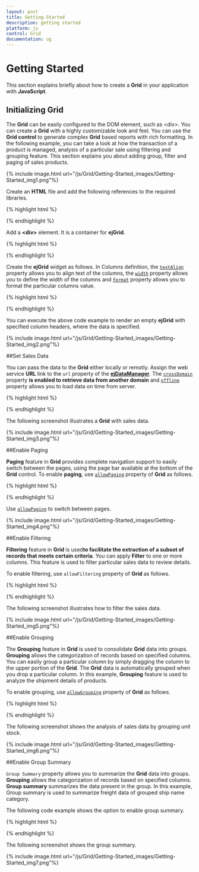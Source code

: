 ```yaml
---
layout: post
title: Getting-Started
description: getting started
platform: js
control: Grid
documentation: ug
---
```


# Getting Started

This section explains briefly about how to create a **Grid** in your application with **JavaScript**.

## Initializing Grid

The **Grid** can be easily configured to the DOM element, such as &lt;div&gt;. You can create a **Grid** with a highly customizable look and feel. You can use the **Grid control** to generate complex **Grid** based reports with rich formatting. In the following example, you can take a look at how the transaction of a product is managed, analysis of a particular sale using filtering and grouping feature. This section explains you about adding group, filter and paging of sales products.

{% include image.html url="/js/Grid/Getting-Started_images/Getting-Started_img1.png"%}


   Create an **HTML** file and add the following references to the required libraries.

{% highlight html %}


<!DOCTYPE html>
<html xmlns="http://www.w3.org/1999/xhtml">

<head>
    <meta name="viewport" content="width=device-width, initial-scale=1.0" />
    <meta charset="utf-8" />
    <link href="http://cdn.syncfusion.com/{{site.releaseversion}}/js/web/flat-azure/ej.web.all.min.css" rel="stylesheet" />
    <script src="http://cdn.syncfusion.com/js/assets/external/jquery-1.10.2.min.js"></script>
    <script src="http://cdn.syncfusion.com/js/assets/external/jquery.easing.1.3.min.js"></script>
    <script src="http://cdn.syncfusion.com/js/assets/external/jquery.globalize.min.js"></script>
    <script src="http://cdn.syncfusion.com/js/assets/external/jsrender.min.js"></script>
    <script src="http://cdn.syncfusion.com/{{site.releaseversion}}/js/web/ej.web.all.min.js" type="text/javascript"></script>
</head>

<body>
</body>

</html>


{% endhighlight %}



 Add a **&lt;div&gt;** element. It is a container for **ejGrid**.

{% highlight html %}


<body>
    <div id="Grid"></div>   
</body>


{% endhighlight %}



 Create the **ejGrid** widget as follows. In Columns definition, the [`textAlign`](/js/api/ejgrid#members:columns-textalign "textAlign") property allows you to align text of the columns, the [`width`](/js/api/ejgrid#members:columns-width "width") property allows you to define the width of the columns and [`format`](/js/api/ejgrid#members:columns-format "format") property allows you to format the particular columns value.

{% highlight html %}


<head>
  <script type="text/javascript">
    $(function () {
        $("#Grid").ejGrid({            
            columns: [
                { field: "OrderID", headerText: "Order ID", width: 75, textAlign: ej.TextAlign.Right },
                { field: "CustomerID", headerText: "Customer ID", width: 80 },
                { field: "ShipName", headerText: "Ship Name", width: 100 },
                { field: "ShipCity", headerText: "Ship City", width: 100 },
                { field: "Freight", width: 80, format: "{0:C3}", textAlign: ej.TextAlign.Right }
            ]
        });
    });
  </script>
</head>



{% endhighlight %}



 You can execute the above code example to render an empty **ejGrid** with specified column headers, where the data is specified.

{% include image.html url="/js/Grid/Getting-Started_images/Getting-Started_img2.png"%}

##Set Sales Data

You can pass the data to the **Grid**  either  locally or remotly. Assign the web service **URL** link to the `url` property of the [**ejDataManager**](/js/datamanager/overview "ejDataManager"). The [`crossDomain`](/js/datamanager/data-binding#cross-domain--jsonp "crossDomain") property **is enabled to retrieve data from another domain** and [`offline`](/js/datamanager/data-binding#offline-mode "offline") property allows you to load data on time from server.

{% highlight html %}

<head>
  <script type="text/javascript">
    $(function () {
        window.dataManager = ej.DataManager({
        url: "http://mvc.syncfusion.com/UGService/api/Orders",
        crossDomain: true,
        offline:true
    });
    
    $("#Grid").ejGrid({
      dataSource: window.dataManager,
        columns: [
                { field: "OrderID", headerText: "Order ID", width: 75, textAlign: ej.TextAlign.Right },
                { field: "CustomerID", headerText: "Customer ID", width: 80 },
                { field: "ShipName", headerText: "Ship Name", width: 100 },
                { field: "ShipCity", headerText: "Ship City", width: 100 },
                { field: "Freight", width: 80, format: "{0:C3}", textAlign: ej.TextAlign.Right }
        ]
    });
    });
  </script>
</head>

{% endhighlight %}



The following screenshot illustrates a **Grid** with sales data.

{% include image.html url="/js/Grid/Getting-Started_images/Getting-Started_img3.png"%}

##Enable Paging

**Paging** feature in **Grid** provides complete navigation support to easily switch between the pages, using the page bar available at the bottom of the **Grid** control. To enable **paging**, use [`allowPaging`](/js/api/ejgrid#members:allowpaging  "allowPaging") property of **Grid** as follows.

{% highlight html %}


<head>
  <script type="text/javascript">
    $(function () {
        window.dataManager = ej.DataManager({
            url: "http://mvc.syncfusion.com/UGService/api/Orders",
            crossDomain: true,
            offline:true
        }); 
    
        $("#Grid").ejGrid({
            dataSource: window.dataManager,
            allowPaging: true,
            columns: [
                    { field: "OrderID", headerText: "Order ID", width: 75, textAlign: ej.TextAlign.Right },
                    { field: "CustomerID", headerText: "Customer ID", width: 80 },
                    { field: "ShipName", headerText: "Ship Name", width: 100 },
                    { field: "ShipCity", headerText: "Ship City", width: 100 },
                    { field: "Freight", width: 80, format: "{0:C3}", textAlign: ej.TextAlign.Right }
           ]
        });
    });
  </script>
</head>

{% endhighlight %}



Use [`allowPaging`](/js/api/ejgrid#members:allowpaging  "allowPaging") to switch between pages.

{% include image.html url="/js/Grid/Getting-Started_images/Getting-Started_img4.png"%}

##Enable Filtering

**Filtering** feature in **Grid** is used**to facilitate the extraction of a subset of records that meets certain criteria**. You can apply **Filter** to one or more columns. This feature is used to filter particular sales data to review details.

To enable filtering, use `allowFiltering` property of **Grid** as follows.

{% highlight html %}

<head>
  <script type="text/javascript">
    $(function () {
        window.dataManager = ej.DataManager({
            url: "http://mvc.syncfusion.com/UGService/api/Orders",
            crossDomain: true,
            offline:true
        }); 
    
        $("#Grid").ejGrid({
            dataSource: window.dataManager,
            allowPaging: true,
            allowFiltering: true,
            columns: [
                    { field: "OrderID", headerText: "Order ID", width: 75, textAlign: ej.TextAlign.Right },
                    { field: "CustomerID", headerText: "Customer ID", width: 80 },
                    { field: "ShipName", headerText: "Ship Name", width: 100 },
                    { field: "ShipCity", headerText: "Ship City", width: 100 },
                    { field: "Freight", width: 80, format: "{0:C3}", textAlign: ej.TextAlign.Right }
           ]
        });
    });
  </script>
</head>

{% endhighlight %}



The following screenshot illustrates how to filter the sales data.

{% include image.html url="/js/Grid/Getting-Started_images/Getting-Started_img5.png"%}

##Enable Grouping

The **Grouping** feature in **Grid** is used to consolidate **Grid** data into groups. **Grouping** allows the categorization of records based on specified columns. You can easily group a particular column by simply dragging the column to the upper portion of the **Grid**. The **Grid** data is automatically grouped when you drop a particular column.  In this example, **Grouping** feature is used to analyze the shipment details of products.

To enable grouping, use [`allowGrouping`](/js/api/ejgrid#members:allowgrouping "allowGrouping") property of **Grid** as follows.

{% highlight html %}

<head>
<script type="text/javascript">
$(function () {
    window.dataManager = ej.DataManager({
        url: "http://mvc.syncfusion.com/UGService/api/Orders",
        crossDomain: true,
        offline:true
    }); 

    $("#Grid").ejGrid({
        dataSource: window.dataManager,
        allowPaging: true,
        allowFiltering: true,
        allowGrouping: true,
        groupSettings: { groupedColumns: ["ShipName"] },
        columns: [
                { field: "OrderID", headerText: "Order ID", width: 75, textAlign: ej.TextAlign.Right },
                { field: "CustomerID", headerText: "Customer ID", width: 80 },
                { field: "ShipName", headerText: "Ship Name", width: 100 },
                { field: "ShipCity", headerText: "Ship City", width: 100 },
                { field: "Freight", width: 80, format: "{0:C3}", textAlign: ej.TextAlign.Right }
       ]
    });
});
</script>
</head>

{% endhighlight %}



The following screenshot shows the analysis of sales data by grouping unit stock.

{% include image.html url="/js/Grid/Getting-Started_images/Getting-Started_img6.png"%}

##Enable Group Summary

`Group Summary` property allows you to summarize the **Grid** data into groups. **Grouping** allows the categorization of records based on specified columns. **Group summary** summarizes the data present in the group. In this example, Group summary is used to summarize freight data of grouped ship name category.

The following code example shows the option to enable group summary.

{% highlight html %}

<head>
<head>
  <script type="text/javascript">
    $(function () {
        window.dataManager = ej.DataManager({
            url: "http://mvc.syncfusion.com/UGService/api/Orders",
            crossDomain: true,
            offline: true
        });
    
        $("#Grid").ejGrid({
            dataSource: window.dataManager,
            allowPaging: true,
            allowFiltering: true,
            allowGrouping: true,
            groupSettings: { groupedColumns: ["ShipName"] },
            showSummary: true,
            columns: [
                    { field: "OrderID", headerText: "Order ID", width: 75, textAlign: ej.TextAlign.Right },
                    { field: "CustomerID", headerText: "Customer ID", width: 80 },
                    { field: "ShipName", headerText: "Ship Name", width: 100 },
                    { field: "ShipCity", headerText: "Ship City", width: 100 },
                    { field: "Freight", width: 80, format: "{0:C3}", textAlign: ej.TextAlign.Right }
            ],
            summaryRows: [{
                showTotalSummary: false,
                summaryColumns: [{
                    summaryType: ej.Grid.SummaryType.Sum,
                    displayColumn: "Freight",
                    prefix: "Sum =",
                    dataMember: "Freight",
                    format: "{0:C3}"
                }]
            }]
        });
    });
  </script>
</head>

{% endhighlight %}



The following screenshot shows the group summary.

{% include image.html url="/js/Grid/Getting-Started_images/Getting-Started_img7.png"%}

